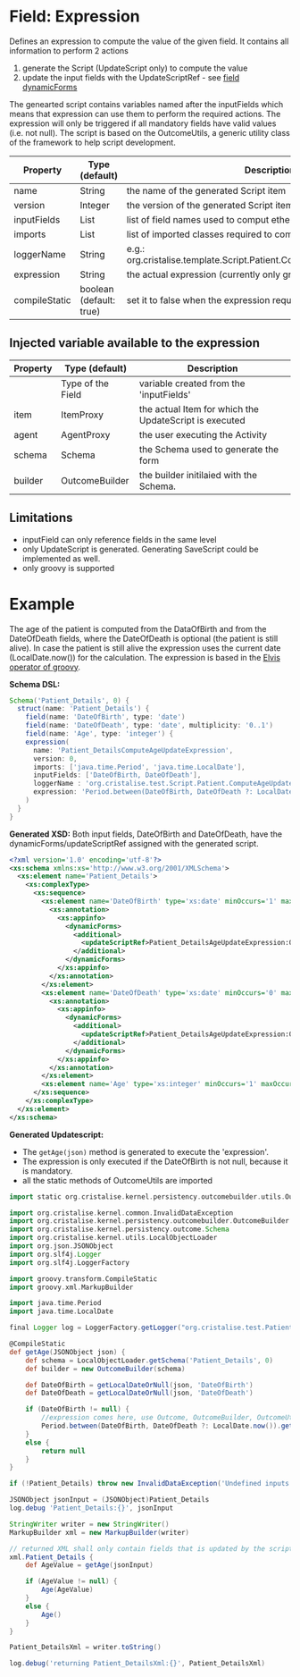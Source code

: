 # Field: Expression 
Defines an expression to compute the value of the given field. It contains all information to perform 2 actions

1. generate the Script (UpdateScript only) to compute the value
1. update the input fields with the UpdateScriptRef - see [field dynamicForms](../DSL-Schema#field-dynamicforms)

The genearted script contains variables named after the inputFields which means that expression can use them to perform the required actions. The expression will only be triggered if all mandatory fields have valid values (i.e. not null). The script is based on the OutcomeUtils, a generic utility class of the framework to help script development. 

| Property      | Type (default)          | Description |
| ------------- | ----------------------- | ----------- |
| name          | String                  | the name of the generated Script item |
| version       | Integer                 | the version of the generated Script item  |
| inputFields   | List<String>            | list of field names used to comput ethe value |
| imports       | List<String>            | list of imported classes required to compile/execute the expression |
| loggerName    | String                  | e.g.: org.cristalise.template.Script.Patient.ComputeAgeUpdateExpression |
| expression    | String                  | the actual expression (currently only groovy is supported) |
| compileStatic | boolean (default: true) | set it to false when the expression requires dynamic groovy |

## Injected variable available to the expression

| Property     | Type (default)    | Description |
| ------------ | ------------------| ----------- |
| <InputField> | Type of the Field | variable created from the 'inputFields' |
| item         | ItemProxy         | the actual Item for which the UpdateScript is executed |
| agent        | AgentProxy        | the user executing the Activity |
| schema       | Schema            | the Schema used to generate the form |
| builder      | OutcomeBuilder    | the builder initilaied with the Schema. |

## Limitations

- inputField can only reference fields in the same level
- only UpdateScript is generated. Generating SaveScript could be implemented as well.
- only groovy is supported

# Example
The age of the patient is computed from the DataOfBirth and from the DateOfDeath fields, where the DateOfDeath is optional (the patient is still alive). In case the patient is still alive the expression uses the current date (LocalDate.now()) for the calculation. The expression is based in the [Elvis operator of groovy](http://groovy-lang.org/operators.html#_elvis_operator).

**Schema DSL:**

```groovy
Schema('Patient_Details', 0) {
  struct(name: 'Patient_Details') {
    field(name: 'DateOfBirth', type: 'date')
    field(name: 'DateOfDeath', type: 'date', multiplicity: '0..1')
    field(name: 'Age', type: 'integer') {
    expression(
      name: 'Patient_DetailsComputeAgeUpdateExpression',
      version: 0,
      imports: ['java.time.Period', 'java.time.LocalDate'],
      inputFields: ['DateOfBirth, DateOfDeath'],
      loggerName : 'org.cristalise.test.Script.Patient.ComputeAgeUpdateExpression',
      expression: 'Period.between(DateOfBirth, DateOfDeath ?: LocalDate.now()).getYears()'
    )
  }
}
```

**Generated XSD:**
Both input fields, DateOfBirth and DateOfDeath, have the dynamicForms/updateScriptRef assigned with the generated script. 

```xml
<?xml version='1.0' encoding='utf-8'?>
<xs:schema xmlns:xs='http://www.w3.org/2001/XMLSchema'>
  <xs:element name='Patient_Details'>
    <xs:complexType>
      <xs:sequence>
        <xs:element name='DateOfBirth' type='xs:date' minOccurs='1' maxOccurs='1'>
          <xs:annotation>
            <xs:appinfo>
              <dynamicForms>
                <additional>
                  <updateScriptRef>Patient_DetailsAgeUpdateExpression:0</updateScriptRef>
                </additional>
              </dynamicForms>
            </xs:appinfo>
          </xs:annotation>
        </xs:element>
        <xs:element name='DateOfDeath' type='xs:date' minOccurs='0' maxOccurs='1'>
          <xs:annotation>
            <xs:appinfo>
              <dynamicForms>
                <additional>
                  <updateScriptRef>Patient_DetailsAgeUpdateExpression:0</updateScriptRef>
                </additional>
              </dynamicForms>
            </xs:appinfo>
          </xs:annotation>
        </xs:element>
        <xs:element name='Age' type='xs:integer' minOccurs='1' maxOccurs='1' />
      </xs:sequence>
    </xs:complexType>
  </xs:element>
</xs:schema>
```

**Generated Updatescript:**

- The `getAge(json)` method is generated to execute the 'expression'.
- The expression is only executed if the DateOfBirth is not null, because it is mandatory. 
- all the static methods of OutcomeUtils are imported

```groovy
import static org.cristalise.kernel.persistency.outcomebuilder.utils.OutcomeUtils.*

import org.cristalise.kernel.common.InvalidDataException
import org.cristalise.kernel.persistency.outcomebuilder.OutcomeBuilder
import org.cristalise.kernel.persistency.outcome.Schema
import org.cristalise.kernel.utils.LocalObjectLoader
import org.json.JSONObject
import org.slf4j.Logger
import org.slf4j.LoggerFactory

import groovy.transform.CompileStatic
import groovy.xml.MarkupBuilder

import java.time.Period
import java.time.LocalDate

final Logger log = LoggerFactory.getLogger("org.cristalise.test.Patient.DetailsAgeUpdateExpression")

@CompileStatic
def getAge(JSONObject json) {
    def schema = LocalObjectLoader.getSchema('Patient_Details', 0)
    def builder = new OutcomeBuilder(schema)

    def DateOfBirth = getLocalDateOrNull(json, 'DateOfBirth')
    def DateOfDeath = getLocalDateOrNull(json, 'DateOfDeath')

    if (DateOfBirth != null) {
        //expression comes here, use Outcome, OutcomeBuilder, OutcomeUtils, ItemProxy and other utility classes
        Period.between(DateOfBirth, DateOfDeath ?: LocalDate.now()).getYears()
    }
    else {
        return null
    }
}

if (!Patient_Details) throw new InvalidDataException('Undefined inputs Patient_Details for script org.cristalise.dsl.test.Patient.DetailsAgeUpdateExpression')

JSONObject jsonInput = (JSONObject)Patient_Details
log.debug 'Patient_Details:{}', jsonInput

StringWriter writer = new StringWriter()
MarkupBuilder xml = new MarkupBuilder(writer)

// returned XML shall only contain fields that is updated by the script
xml.Patient_Details {
    def AgeValue = getAge(jsonInput)

    if (AgeValue != null) {
        Age(AgeValue)
    }
    else {
        Age()
    }
}

Patient_DetailsXml = writer.toString()

log.debug('returning Patient_DetailsXml:{}', Patient_DetailsXml)
```
